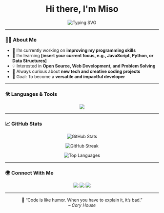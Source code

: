 <h1 align="center">Hi there, I'm Miso</h1>

<p align="center">
  <img src="https://readme-typing-svg.herokuapp.com?font=Fira+Code&duration=2500&pause=500&color=00C8FF&center=true&vCenter=true&width=435&lines=Aspiring+Developer+💻;Open-Source+Enthusiast+🌱;Always+Learning+New+Things+🚀" alt="Typing SVG" />
</p>

---

### 👨‍💻 About Me
- 🔭 I’m currently working on **improving my programming skills**
- 🌱 I’m learning **[insert your current focus, e.g., JavaScript, Python, or Data Structures]**
- 💡 Interested in **Open Source, Web Development, and Problem Solving**
- 🧠 Always curious about **new tech and creative coding projects**
- 🎯 Goal: To become a **versatile and impactful developer**

---

### 🛠️ Languages & Tools
<p align="center">
  <img src="https://skillicons.dev/icons?i=python,java,cpp,html,css,js,react,nodejs,git,github,vscode,linux" />
</p>

---

### 📈 GitHub Stats
<p align="center">
  <img src="https://github-readme-stats.vercel.app/api?username=YOUR_GITHUB_USERNAME&show_icons=true&theme=tokyonight" alt="GitHub Stats" />
</p>

<p align="center">
  <img src="https://github-readme-streak-stats.herokuapp.com/?user=YOUR_GITHUB_USERNAME&theme=tokyonight" alt="GitHub Streak" />
</p>

<p align="center">
  <img src="https://github-readme-stats.vercel.app/api/top-langs/?username=YOUR_GITHUB_USERNAME&layout=compact&theme=tokyonight" alt="Top Languages" />
</p>

---

### 🌍 Connect With Me
<p align="center">
  <a href="https://www.linkedin.com/in/YOUR_LINKEDIN_USERNAME/" target="_blank"><img src="https://skillicons.dev/icons?i=linkedin" /></a>
  <a href="mailto:YOUR_EMAIL@example.com"><img src="https://skillicons.dev/icons?i=gmail" /></a>
  <a href="https://twitter.com/YOUR_TWITTER_USERNAME" target="_blank"><img src="https://skillicons.dev/icons?i=twitter" /></a>
</p>

---

<p align="center">
  💬 “Code is like humor. When you have to explain it, it’s bad.”  
  <br><i>– Cory House</i>
</p>
